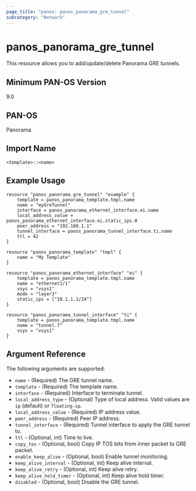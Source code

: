 ```yaml
---
page_title: "panos: panos_panorama_gre_tunnel"
subcategory: "Network"
---
```


# panos_panorama_gre_tunnel

This resource allows you to add/update/delete Panorama GRE tunnels.


## Minimum PAN-OS Version

9.0


## PAN-OS

Panorama


## Import Name

```shell
<template>::<name>
```

## Example Usage

```hcl
resource "panos_panorama_gre_tunnel" "example" {
    template = panos_panorama_template.tmpl.name
    name = "myGreTunnel"
    interface = panos_panorama_ethernet_interface.ei.name
    local_address_value = panos_panorama_ethernet_interface.ei.static_ips.0
    peer_address = "192.168.1.1"
    tunnel_interface = panos_panorama_tunnel_interface.ti.name
    ttl = 42
}

resource "panos_panorama_template" "tmpl" {
    name = "My Template"
}

resource "panos_panorama_ethernet_interface" "ei" {
    template = panos_panorama_template.tmpl.name
    name = "ethernet1/1"
    vsys = "vsys1"
    mode = "layer3"
    static_ips = ["10.1.1.1/24"]
}

resource "panos_panorama_tunnel_interface" "ti" {
    template = panos_panorama_template.tmpl.name
    name = "tunnel.7"
    vsys = "vsys1"
}
```

## Argument Reference

The following arguments are supported:

* `name` - (Required) The GRE tunnel name.
* `template` - (Required) The template name.
* `interface` - (Required) Interface to terminate tunnel.
* `local_address_type` - (Optional) Type of local address.  Valid values are
  `ip` (default) or `floating-ip`.
* `local_address_value` - (Required) IP address value.
* `peer_address` - (Required) Peer IP address.
* `tunnel_interface` - (Required) Tunnel interface to apply the GRE tunnel to.
* `ttl` - (Optional, int) Time to live.
* `copy_tos` - (Optional, bool) Copy IP TOS bits from inner packet to GRE packet.
* `enable_keep_alive` - (Optional, bool) Enable tunnel monitoring.
* `keep_alive_interval` - (Optional, int) Keep alive interval.
* `keep_alive_retry` - (Optional, int) Keep alive retry.
* `keep_alive_hold_timer` - (Optional, int) Keep alive hold timer.
* `disabled` - (Optional, bool) Disable the GRE tunnel.
